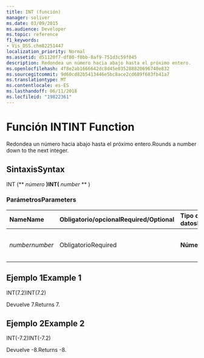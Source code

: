 ```yaml
---
title: INT (función)
manager: soliver
ms.date: 03/09/2015
ms.audience: Developer
ms.topic: reference
f1_keywords:
- Vis_DSS.chm82251447
localization_priority: Normal
ms.assetid: d51120f7-df80-f0bb-8af9-751d3c59f045
description: Redondea un número hacia abajo hasta el próximo entero.
ms.openlocfilehash: 4f8e2ab1666642dc8d45e035288820696740e832
ms.sourcegitcommit: 9d60cd82b5413446e5bc8ace2cd689f683fb41a7
ms.translationtype: MT
ms.contentlocale: es-ES
ms.lasthandoff: 06/11/2018
ms.locfileid: "19822361"
---
```

# <a name="int-function"></a><span data-ttu-id="f9473-103">Función INT</span><span class="sxs-lookup"><span data-stu-id="f9473-103">INT Function</span></span>

<span data-ttu-id="f9473-104">Redondea un número hacia abajo hasta el próximo entero.</span><span class="sxs-lookup"><span data-stu-id="f9473-104">Rounds a number down to the next integer.</span></span>
  
## <a name="syntax"></a><span data-ttu-id="f9473-105">Sintaxis</span><span class="sxs-lookup"><span data-stu-id="f9473-105">Syntax</span></span>

<span data-ttu-id="f9473-106">INT (** *número* **)</span><span class="sxs-lookup"><span data-stu-id="f9473-106">INT(** *number* ** )</span></span> 
  
### <a name="parameters"></a><span data-ttu-id="f9473-107">Parámetros</span><span class="sxs-lookup"><span data-stu-id="f9473-107">Parameters</span></span>

|<span data-ttu-id="f9473-108">**Name**</span><span class="sxs-lookup"><span data-stu-id="f9473-108">**Name**</span></span>|<span data-ttu-id="f9473-109">**Obligatorio/opcional**</span><span class="sxs-lookup"><span data-stu-id="f9473-109">**Required/Optional**</span></span>|<span data-ttu-id="f9473-110">**Tipo de datos**</span><span class="sxs-lookup"><span data-stu-id="f9473-110">**Data Type**</span></span>|<span data-ttu-id="f9473-111">**Descripción**</span><span class="sxs-lookup"><span data-stu-id="f9473-111">**Description**</span></span>|
|:-----|:-----|:-----|:-----|
| <span data-ttu-id="f9473-112">_number_</span><span class="sxs-lookup"><span data-stu-id="f9473-112">_number_</span></span> <br/> |<span data-ttu-id="f9473-113">Obligatorio</span><span class="sxs-lookup"><span data-stu-id="f9473-113">Required</span></span>  <br/> |<span data-ttu-id="f9473-114">**Número**</span><span class="sxs-lookup"><span data-stu-id="f9473-114">**Number**</span></span> <br/> |<span data-ttu-id="f9473-115">Número que desea redondear hacia abajo.</span><span class="sxs-lookup"><span data-stu-id="f9473-115">The number to round down.</span></span>  <br/> |
   
## <a name="example-1"></a><span data-ttu-id="f9473-116">Ejemplo 1</span><span class="sxs-lookup"><span data-stu-id="f9473-116">Example 1</span></span>

<span data-ttu-id="f9473-117">INT(7.2)</span><span class="sxs-lookup"><span data-stu-id="f9473-117">INT(7.2)</span></span>
  
<span data-ttu-id="f9473-118">Devuelve 7.</span><span class="sxs-lookup"><span data-stu-id="f9473-118">Returns 7.</span></span>
  
## <a name="example-2"></a><span data-ttu-id="f9473-119">Ejemplo 2</span><span class="sxs-lookup"><span data-stu-id="f9473-119">Example 2</span></span>

<span data-ttu-id="f9473-120">INT(-7.2)</span><span class="sxs-lookup"><span data-stu-id="f9473-120">INT(-7.2)</span></span>
  
<span data-ttu-id="f9473-121">Devuelve -8.</span><span class="sxs-lookup"><span data-stu-id="f9473-121">Returns -8.</span></span>
  

